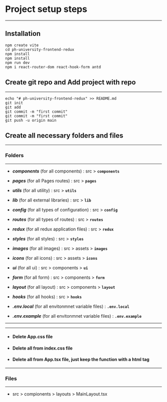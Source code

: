 # Project setup steps

---
## Installation
```
npm create vite
cd ph-university-frontend-redux
npm install
npm install
npm run dev
npm i react-router-dom react-hook-form antd
```
## Create git repo and Add project with repo
---

```
echo "# ph-university-frontend-redux" >> README.md
git init
git add
git commit -m "first commit"
git commit -m "first commit"
git push -u origin main
```

## Create all necessary folders and files
--- 
### Folders
---

* ___components___ (for all components) : src > __`components`__ 

* ___pages___ (for all Pages routes) : src > __`pages`__

* ___utils___ (for all utility) : src > __`utils`__

* ___lib___ (for all external libraries) : src > __`lib`__

* ___config___ (for all types of configuration) : src > __`config`__

* ___routes___ (for all types of routes) : src > __`routes`__

* ___redux___ (for all redux application files) : src > __`redux`__

* ___styles___ (for all styles) : src > __`styles`__

* ___images___ (for all images) : src > assets > __`images`__

* ___icons___ (for all icons) : src > assets > __`icons`__

* ___ui___ (for all ui) : src > components > __`ui`__

* ___form___ (for all form) : src > components > __`form`__

* ___layout___ (for all layout) : src > components > __`layout`__

* ___hooks___ (for all hooks) : src > __`hooks`__

* ___.env.local___ (for all envitonmnet variable files) :  __`.env.local`__

* ___.env.example___ (for all envitonmnet variable files) :  __`.env.example`__

***
***

- #### Delete App.css file
- #### Delete all from index.css file
- #### Delete all from App.tsx file, just keep the function with a html tag

***
### Files
---
* src > compionents > layouts > MainLayout.tsx